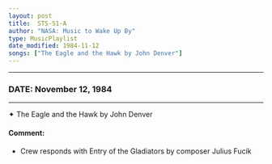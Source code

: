 ```yaml
---
layout: post
title:  STS-51-A
author: "NASA: Music to Wake Up By"
type: MusicPlaylist
date_modified: 1984-11-12
songs: ["The Eagle and the Hawk by John Denver"]
---
```


----
### DATE: November 12, 1984
----
✦ The Eagle and the Hawk by John Denver

#### Comment:
* Crew responds with Entry of the Gladiators by composer Julius Fucik



<br/>
<center>
	<a target="_blank"
	   href="https://twitter.com/intent/tweet?hashtags=Space,NASA,Playlist,NASAWakeupCalls,SpaceProgram&text={{ page.author}}, '{{ page.songs.first }}' {{ page.title }}, {{ page.date | date: '%B %d, %Y' }}. {{ site.url }}{{ page.url }}&via=nasawakeupcalls"><i class="fab fa-twitter" alt="Tweet this page" style="font-size: 1.3em;"></i></a>
	&nbsp; 	<i class="fas fa-user-astronaut" style="font-size: 1.5em;"></i> &nbsp;
    <a type="amzn" search="'The Eagle and the Hawk by John Denver'" category="popular music">
    <i class="fab fa-amazon" style="font-size: 1.3em;"></i></a>
</center>
